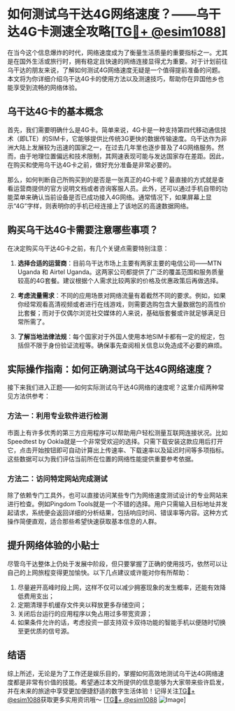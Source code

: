 # 如何测试乌干达4G网络速度？——乌干达4G卡测速全攻略[[TG💪+ @esim1088](https://t.me/s/esim1088)]

在当今这个信息爆炸的时代，网络速度成为了衡量生活质量的重要指标之一。尤其是在国外生活或旅行时，拥有稳定且快速的网络连接显得尤为重要。对于计划前往乌干达的朋友来说，了解如何测试4G网络速度无疑是一个值得提前准备的问题。本文将为你详细介绍乌干达4G卡的使用方法以及测速技巧，帮助你在异国他乡也能享受到流畅的网络体验。

## 乌干达4G卡的基本概念

首先，我们需要明确什么是4G卡。简单来说，4G卡是一种支持第四代移动通信技术（即LTE）的SIM卡，它能够提供比传统3G更快的数据传输速度。乌干达作为非洲大陆上发展较为迅速的国家之一，在过去几年里也逐步普及了4G网络服务。然而，由于地理位置偏远和技术限制，其网速表现可能与发达国家存在差距。因此，在购买和使用乌干达4G卡之前，做好充分准备是非常必要的。

那么，如何判断自己所购买到的是否是一张真正的4G卡呢？最直接的方式就是查看运营商提供的官方说明文档或者咨询客服人员。此外，还可以通过手机自带的功能菜单来确认当前设备是否已成功接入4G网络。通常情况下，如果屏幕上显示“4G”字样，则表明你的手机已经连接上了该地区的高速数据网络。

## 购买乌干达4G卡需要注意哪些事项？

在决定购买乌干达4G卡之前，有几个关键点需要特别注意：

1. **选择合适的运营商**：目前乌干达市场上主要有两家主要的电信公司——MTN Uganda 和 Airtel Uganda。这两家公司都提供了广泛的覆盖范围和服务质量较高的4G套餐。建议根据个人需求比较两家的价格及优惠政策后再做选择。
   
2. **考虑流量需求**：不同的应用场景对网络流量有着截然不同的要求。例如，如果你经常观看高清视频或者进行在线游戏，则需要选购包含大量数据包的高性价比套餐；而对于仅偶尔浏览社交媒体的人来说，基础版套餐或许就足够满足日常所需了。

3. **了解当地法律法规**：每个国家对于外国人使用本地SIM卡都有一定的规定，包括但不限于身份验证流程等。确保事先查阅相关信息以免造成不必要的麻烦。

## 实际操作指南：如何正确测试乌干达4G网络速度？

接下来我们进入正题——如何实际测试乌干达4G网络的速度呢？这里介绍两种常见方法供参考：

### 方法一：利用专业软件进行检测

市面上有许多优秀的第三方应用程序可以帮助用户轻松测量互联网连接状况。比如Speedtest by Ookla就是一个非常受欢迎的选择。只需下载安装这款应用后打开它，点击开始按钮即可自动计算出上传速率、下载速率以及延迟时间等多项指标。这些数据可以为我们评估当前所在位置的网络性能提供重要参考依据。

### 方法二：访问特定网站完成测试

除了依赖专门工具外，也可以直接访问某些专门为网络速度测试设计的专业网站来进行检查。例如Pingdom Tools就是一个不错的选择。用户只需输入目标地址并发起请求，系统便会返回详细的分析结果，包括响应时间、错误率等内容。这种方式操作简便直观，适合那些希望快速获取基本信息的人群。

## 提升网络体验的小贴士

尽管乌干达整体上仍处于发展中阶段，但只要掌握了正确的使用技巧，依然可以让自己的上网旅程变得更加愉快。以下几点建议或许能对你有所帮助：

1. 尽量避开高峰时段上网，这样不仅可以减少拥塞现象的发生概率，还能有效降低费用支出；
2. 定期清理手机缓存文件夹以释放更多存储空间；
3. 关闭后台运行的应用程序以免占用过多带宽资源；
4. 如果条件允许的话，考虑投资一部支持双卡双待功能的智能手机以便随时切换至更优质的信号源。

## 结语

综上所述，无论是为了工作还是娱乐目的，掌握如何高效地测试乌干达4G网络速度都是非常有价值的技能。希望通过本文所提供的信息能够为大家带来些许启发，并在未来的旅途中享受更加便捷舒适的数字生活体验！记得关注[TG💪+ @esim1088](https://t.me/s/esim1088)获取更多实用资讯哦～ [[TG💪+ @esim1088](https://t.me/s/esim1088) ![Image](https://i.postimg.cc/4NQfJmqS/Snipaste-2025-05-13-00-14-12.png)]